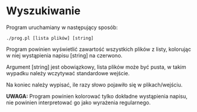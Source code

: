 # Wyszukiwanie
Program uruchamiany w następujący sposób:
```
./prog.pl [lista plików] [string]
```
Program powinien wyświetlić zawartość wszystkich plików z listy,
kolorując w niej wystąpienia napisu [string] na czerwono.

Argument [string] jest obowiązkowy, lista plików może być pusta,
w takim wypadku należy wczytywać standardowe wejście.

Na koniec należy wypisać, ile razy słowo pojawiło się w plikach/wejściu.

**UWAGA:** Program powinien kolorować tylko dokładne wystąpienia napisu, nie
powinien interpretować go jako wyrażenia regularnego.
